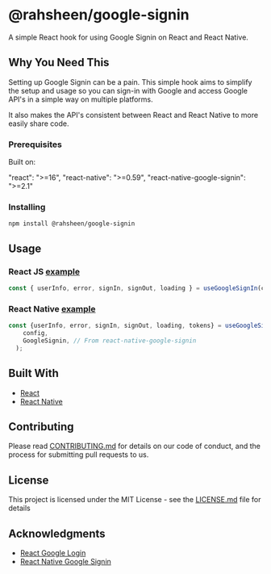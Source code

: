 # @rahsheen/google-signin

A simple React hook for using Google Signin on React and React Native.

## Why You Need This

Setting up Google Signin can be a pain. This simple hook aims to simplify the setup and usage so you can sign-in with Google and access Google API's in a simple way on multiple platforms.

It also makes the API's consistent between React and React Native to more easily share code.

### Prerequisites

Built on:

"react": ">=16",
"react-native": ">=0.59",
"react-native-google-signin": ">=2.1"

### Installing

```
npm install @rahsheen/google-signin
```

## Usage

### React JS [example](https://github.com/rahsheen/google-signin/tree/master/example)

```js
const { userInfo, error, signIn, signOut, loading } = useGoogleSignIn(config);
```

### React Native [example](https://github.com/rahsheen/google-signin/tree/master/rnExample)

```js
const {userInfo, error, signIn, signOut, loading, tokens} = useGoogleSignIn(
    config,
    GoogleSignin, // From react-native-google-signin
  );
```

## Built With

* [React](http://reactjs.org/)
* [React Native](https://facebook.github.io/react-native/)

## Contributing

Please read [CONTRIBUTING.md](https://gist.github.com/PurpleBooth/b24679402957c63ec426) for details on our code of conduct, and the process for submitting pull requests to us.

## License

This project is licensed under the MIT License - see the [LICENSE.md](LICENSE.md) file for details

## Acknowledgments

* [React Google Login](https://github.com/anthonyjgrove/react-google-login)
* [React Native Google Signin](https://github.com/react-native-community/react-native-google-signin)
